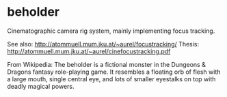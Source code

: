 beholder
========

Cinematographic camera rig system, mainly implementing focus tracking.

See also: http://atommuell.mum.jku.at/~aurel/focustracking/
Thesis: http://atommuell.mum.jku.at/~aurel/cinefocustracking.pdf

From Wikipedia: The beholder is a fictional monster in the Dungeons & Dragons fantasy role-playing game. It resembles a floating orb of flesh with a large mouth, single central eye, and lots of smaller eyestalks on top with deadly magical powers.

